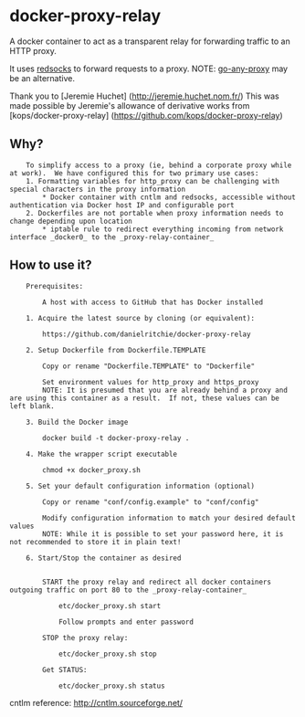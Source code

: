 docker-proxy-relay
==================

A docker container to act as a transparent relay for forwarding traffic to an HTTP proxy.

It uses [redsocks](https://github.com/darkk/redsocks) to forward requests to a proxy. NOTE: [go-any-proxy](https://github.com/ryanchapman/go-any-proxy) may be an alternative.

Thank you to [Jeremie Huchet] (http://jeremie.huchet.nom.fr/)
This was made possible by Jeremie's allowance of derivative works from [kops/docker-proxy-relay] (https://github.com/kops/docker-proxy-relay)

## Why?

		To simplify access to a proxy (ie, behind a corporate proxy while at work).  We have configured this for two primary use cases:
		1. Formatting variables for http_proxy can be challenging with special characters in the proxy information
			* Docker container with cntlm and redsocks, accessible without authentication via Docker host IP and configurable port
		2. Dockerfiles are not portable when proxy information needs to change depending upon location
			* iptable rule to redirect everything incoming from network interface _docker0_ to the _proxy-relay-container_

## How to use it?

		Prerequisites:
		
			A host with access to GitHub that has Docker installed

	    1. Acquire the latest source by cloning (or equivalent):
		
			https://github.com/danielritchie/docker-proxy-relay

		2. Setup Dockerfile from Dockerfile.TEMPLATE
						
			Copy or rename "Dockerfile.TEMPLATE" to "Dockerfile"
						
			Set environment values for http_proxy and https_proxy
			NOTE: It is presumed that you are already behind a proxy and are using this container as a result.  If not, these values can be left blank.
			
		3. Build the Docker image
		
			docker build -t docker-proxy-relay .

		4. Make the wrapper script executable

			chmod +x docker_proxy.sh
		
		5. Set your default configuration information (optional)
			
			Copy or rename "conf/config.example" to "conf/config"

			Modify configuration information to match your desired default values
			NOTE: While it is possible to set your password here, it is not recommended to store it in plain text!
			
		6. Start/Stop the container as desired
		
		
			START the proxy relay and redirect all docker containers outgoing traffic on port 80 to the _proxy-relay-container_

				etc/docker_proxy.sh start 
				
				Follow prompts and enter password

			STOP the proxy relay:

				etc/docker_proxy.sh stop

			Get STATUS:

				etc/docker_proxy.sh status
				

	
cntlm reference:
    http://cntlm.sourceforge.net/